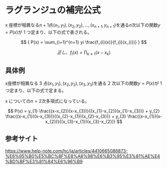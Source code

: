 # ラグランジュの補完公式

x 座標が相異なる$n+1$点$(x_{1}, y_{1}), (x_{2}, y_{2}), ... ,(x_{n+1}, y_{n+1})$を通る$n$次以下の関数$y=P(x)$が 1 つ定まり、以下の式で表される。

$$
{
P(x) = \sum_{i=1}^{n+1} yi \frac{f_{i}(x)}{f_{i}(x_{i})}
}
$$

$$
{
正し、f_{i}(x) = \prod_{k \neq 1} (x - x_{k})
}
$$

## 具体例

$x$座標が相異なる 3 点$(x_{1}, y_{1}), (x_{2}, y_{2}), (x_{3}, y_{3})$を通る 2 次以下の関数$y=P(x)$が 1 つ定まり、以下の式で定まる。

x についての$n=2$次多項式になっている。

$$
P(x) = y_{1} \frac{(x-x_{2})(x-x_{3})}{(x_{1}-x_{2})(x_{1}-x_{3})} +
y_{2} \frac{(x-x_{1})(x-x_{3})}{(x_{2}-x_{1})(x_{2}-x_{3})} +
y_{3} \frac{(x-x_{1})(x-x_{2})}{(x_{3}-x_{1})(x_{3}-x_{2})}
$$

## 参考サイト

https://www.help-note.com/hc/ja/articles/4410665086873-%E6%95%B0%E5%BC%8F%E8%A8%98%E6%B3%95%E3%81%AE%E4%BD%BF%E3%81%84%E6%96%B9
